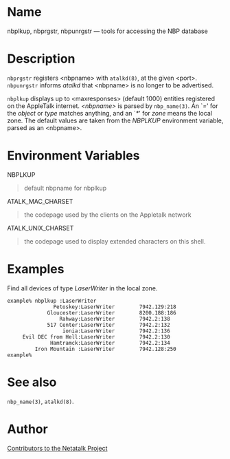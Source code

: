 # Name

nbplkup, nbprgstr, nbpunrgstr — tools for accessing the NBP database

# Description

`nbprgstr` registers \<nbpname\> with `atalkd(8)`, at the given
\<port\>. `nbpunrgstr` informs *atalkd* that \<nbpname\> is no longer to
be advertised.

`nbplkup` displays up to \<maxresponses\> (default 1000) entities
registered on the AppleTalk internet. *\<nbpname\>* is parsed by
`nbp_name(3)`. An \`*=*' for the *object* or *type* matches anything,
and an \`*\**' for *zone* means the local zone. The default values are
taken from the *NBPLKUP* environment variable, parsed as an \<nbpname\>.

# Environment Variables

NBPLKUP

> default nbpname for nbplkup

ATALK_MAC_CHARSET

> the codepage used by the clients on the Appletalk network

ATALK_UNIX_CHARSET

> the codepage used to display extended characters on this shell.

# Examples

Find all devices of type *LaserWriter* in the local zone.

    example% nbplkup :LaserWriter
                   Petoskey:LaserWriter        7942.129:218
                 Gloucester:LaserWriter        8200.188:186
                     Rahway:LaserWriter        7942.2:138
                 517 Center:LaserWriter        7942.2:132
                      ionia:LaserWriter        7942.2:136
         Evil DEC from Hell:LaserWriter        7942.2:130
                  Hamtramck:LaserWriter        7942.2:134
             Iron Mountain :LaserWriter        7942.128:250
    example%

# See also

`nbp_name(3)`, `atalkd(8)`.

# Author

[Contributors to the Netatalk Project](https://netatalk.io/contributors)
